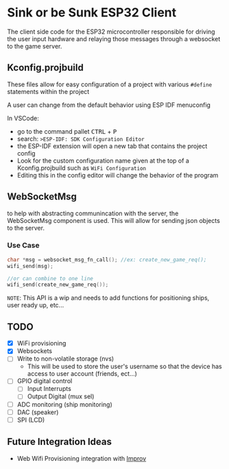 # Sink or be Sunk ESP32 Client

The client side code for the ESP32 microcontroller responsible for driving the user input hardware and relaying those messages through a websocket to the game server.

## Kconfig.projbuild

These files allow for easy configuration of a project with various `#define` statements within the project

A user can change from the default behavior using ESP IDF menuconfig

In VSCode:

- go to the command pallet <kbd>CTRL</kbd> + <kbd>P</kbd>
- search: `>ESP-IDF: SDK Configuration Editor`
- the ESP-IDF extension will open a new tab that contains the project config
- Look for the custom configuration name given at the top of a Kconfig.projbuild such as `WiFi Configuration`
- Editing this in the config editor will change the behavior of the program

## WebSocketMsg

to help with abstracting communincation with the server, the WebSocketMsg component is used. This will allow for sending json objects to the server.

### Use Case

```c
char *msg = websocket_msg_fn_call(); //ex: create_new_game_req();
wifi_send(msg);

//or can combine to one line
wifi_send(create_new_game_req());
```

`NOTE`: This API is a wip and needs to add functions for positioning ships, user ready up, etc...

## TODO

- [x] WiFi provisioning
- [x] Websockets
- [ ] Write to non-volatile storage (nvs)
  - This will be used to store the user's username so that the device has access to user account (friends, ect...)
- [ ] GPIO digital control
  - [ ] Input Interrupts
  - [ ] Output Digital (mux sel)
- [ ] ADC monitoring (ship monitoring)
- [ ] DAC (speaker)
- [ ] SPI (LCD)

## Future Integration Ideas

- Web Wifi Provisioning integration with [Improv](https://www.improv-wifi.com/)
